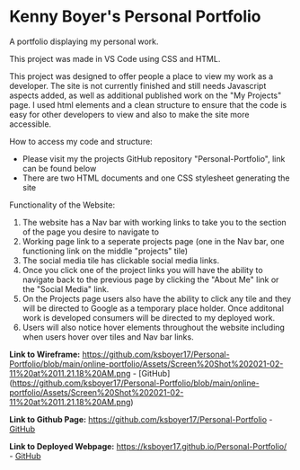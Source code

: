 # Kenny Boyer's Personal Portfolio
A portfolio displaying my personal work. 

This project was made in VS Code using CSS and HTML. 

This project was designed to offer people a place to view my work as a developer. The site is not currently finished and still needs Javascript aspects added, as well as additional published work on the "My Projects" page. I used html elements and a clean structure to ensure that the code is easy for other developers to view and also to make the site more accessible.  

How to access my code and structure:
- Please visit my the projects GitHub repository "Personal-Portfolio", link can be found below
- There are two HTML documents and one CSS stylesheet generating the site

Functionality of the Website:
1. The website has a Nav bar with working links to take you to the section of the page you desire to navigate to
2. Working page link to a seperate projects page (one in the Nav bar, one functioning link on the middle "projects" tile)
3. The social media tile has clickable social media links.
4. Once you click one of the project links you will have the ability to navigate back to the previous page by clicking the "About Me" link or the "Social Media" link.
5. On the Projects page users also have the ability to click any tile and they will be directed to Google as a temporary place holder. Once additonal work is developed consumers will be directed to my deployed work.
6. Users will also notice hover elements throughout the website including when users hover over tiles and Nav bar links.

**Link to Wireframe:**
https://github.com/ksboyer17/Personal-Portfolio/blob/main/online-portfolio/Assets/Screen%20Shot%202021-02-11%20at%2011.21.18%20AM.png -
[GitHub] (https://github.com/ksboyer17/Personal-Portfolio/blob/main/online-portfolio/Assets/Screen%20Shot%202021-02-11%20at%2011.21.18%20AM.png)

**Link to Github Page:**
https://github.com/ksboyer17/Personal-Portfolio -
[GitHub](https://github.com/ksboyer17/Personal-Portfolio)

**Link to Deployed Webpage:**
https://ksboyer17.github.io/Personal-Portfolio/ -
[GitHub](https://ksboyer17.github.io/Personal-Portfolio/)